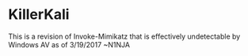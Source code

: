 # KillerKali
This is a revision of Invoke-Mimikatz that is effectively undetectable by Windows AV as of 3/19/2017
~N1NJA
